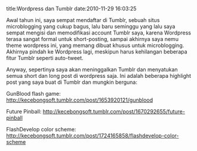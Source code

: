 title:Wordpress dan Tumblr
date:2010-11-29 16:03:25

Awal tahun ini, saya sempat mendaftar di Tumblr, sebuah situs microblogging yang cukup bagus, lalu baru seminggu yang lalu saya sempat mengisi dan memodifikasi account Tumblr saya, karena Wordpress terasa sangat formal untuk short-posting, sampai akhirnya saya nemu theme wordpress ini, yang memang dibuat khusus untuk microblogging. Akhirnya pindah ke Wordpress lagi, meskipun harus kehilangan beberapa fitur Tumblr seperti auto-tweet.

Anyway, sepertinya saya akan meninggalkan Tumblr dan menyatukan semua short dan long post di wordpress saja. Ini adalah beberapa highlight post yang saya buat di Tumblr dan mungkin berguna:

GunBlood flash game: http://kecebongsoft.tumblr.com/post/1653920121/gunblood

Future Pinball: http://kecebongsoft.tumblr.com/post/1670292655/future-pinball

FlashDevelop color scheme: http://kecebongsoft.tumblr.com/post/1724165858/flashdevelop-color-scheme

